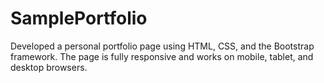 # SamplePortfolio
Developed a personal portfolio page using HTML, CSS, and the Bootstrap framework. The page is fully responsive and works on mobile, tablet, and desktop browsers.
